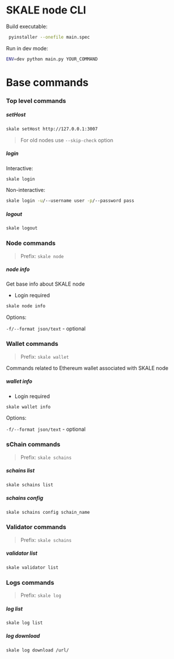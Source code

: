 # SKALE node CLI


Build executable:

```bash
 pyinstaller --onefile main.spec
```

Run in dev mode:

```bash
ENV=dev python main.py YOUR_COMMAND
```


# Base commands


### Top level commands

##### setHost 

```bash
skale setHost http://127.0.0.1:3007
```

> For old nodes use `--skip-check` option

##### login

Interactive:
```bash
skale login
```

Non-interactive:
```bash
skale login -u/--username user -p/--password pass
```

##### logout

```bash
skale logout
```


### Node commands

> Prefix: `skale node`

 
##### node info 

Get base info about SKALE node

- Login required

```bash
skale node info
```

Options:

`-f/--format json/text` - optional

### Wallet commands

> Prefix: `skale wallet`

Commands related to Ethereum wallet associated with SKALE node

##### wallet info

- Login required

```bash
skale wallet info
```

Options:

`-f/--format json/text` - optional

### sChain commands

> Prefix: `skale schains`

##### schains list

```bash
skale schains list
```

##### schains config 

```bash
skale schains config schain_name
```

### Validator commands

> Prefix: `skale schains`


##### validator list

```bash
skale validator list
```


### Logs commands

> Prefix: `skale log`


##### log list

```bash
skale log list
```

##### log download

```bash
skale log download /url/
```